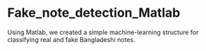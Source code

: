 # Fake_note_detection_Matlab

Using Matlab, we created a simple machine-learning structure for classifying real and fake Bangladeshi notes.
